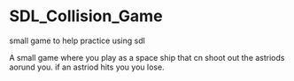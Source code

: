 # SDL_Collision_Game
small game to help practice using sdl

A small game where you play as a space ship that cn shoot out the astriods aorund you. if an astriod hits you you lose. 
